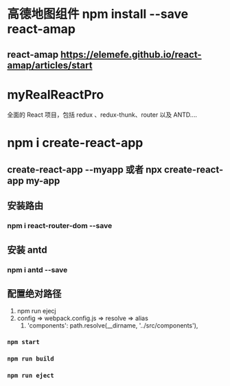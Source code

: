 # 高德地图组件 npm install --save react-amap
## react-amap https://elemefe.github.io/react-amap/articles/start

# myRealReactPro
全面的 React 项目，包括 redux 、redux-thunk、router 以及 ANTD....

# npm i create-react-app 
## create-react-app --myapp 或者  npx create-react-app my-app

## 安装路由
### npm i react-router-dom --save

## 安装 antd
### npm i antd --save

## 配置绝对路径
1. npm run ejecj
2. config => webpack.config.js => resolve => alias
   1. 'components': path.resolve(__dirname, '../src/components'),










### `npm start`
### `npm run build`
### `npm run eject`



